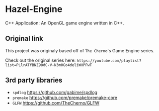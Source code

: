 # Hazel-Engine
C++ Application: An OpenGL game engine written in C++.

## Original link
This project was originaly based off of `The Cherno`'s Game Engine series.

Check out the original series here: `https://youtube.com/playlist?list=PLlrATfBNZ98dC-V-N3m0Go4deliWHPFwT`

## 3rd party libraries
- `spdlog` https://github.com/gabime/spdlog
- `premake` https://github.com/premake/premake-core
- `GLFW` https://github.com/TheCherno/GLFW

[comment]: <> (- `stb` https://github.com/nothings/stb)
[comment]: <> (- `glm` https://github.com/g-truc/glm)
[comment]: <> (- `ImGui` https://github.com/ocornut/imgui)
